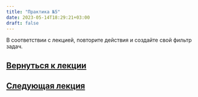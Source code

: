 ```yaml
---
title: "Практика №5"
date: 2023-05-14T18:29:21+03:00
draft: false
---
```

В соответствии с лекцией, повторите действия и создайте свой фильтр задач.

## [Вернуться к лекции](/лекции/лекция_10/)
## [Следующая лекция](/лекции/лекция_11/)
